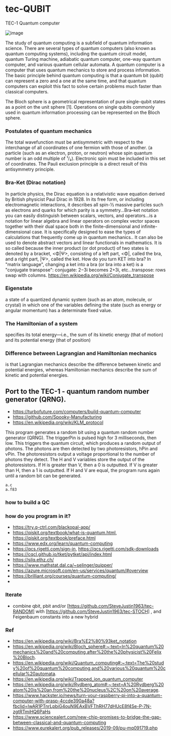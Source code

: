 # tec-QUBIT
TEC-1 Quantum computer


![image](https://user-images.githubusercontent.com/58069246/168208704-accd312d-889d-4fb1-8918-afbac26e6cf5.png)

The study of quantum computing is a subfield of quantum information science. There are several types of quantum computers (also known as quantum computing systems), including the quantum circuit model, quantum Turing machine, adiabatic quantum computer, one-way quantum computer, and various quantum cellular automata. A quantum computer is a computer that uses quantum mechanics to store and process information. The basic principle behind quantum computing is that a quantum bit (qubit) can represent a zero and a one at the same time, and that quantum computers can exploit this fact to solve certain problems much faster than classical computers.

The Bloch sphere is a geometrical representation of pure single-qubit states as a point on the unit sphere [1]. Operations on single qubits commonly used in quantum information processing can be represented on the Bloch sphere. 

### Postulates of quantum mechanics
The total wavefunction must be antisymmetric with respect to the interchange of all coordinates of one fermion with those of another. (a particle (such as an electron, proton, or neutron) whose spin quantum number is an odd multiple of ¹/₂). Electronic spin must be included in this set of coordinates. The Pauli exclusion principle is a direct result of this antisymmetry principle.

### Bra-Ket (Dirac notation)
In particle physics, the Dirac equation is a relativistic wave equation derived by British physicist Paul Dirac in 1928. In its free form, or including electromagnetic interactions, it describes all spin-1⁄2 massive particles such as electrons and quarks for which parity is a symmetry...Bra–ket notation you can easily distinguish between scalars, vectors, and operators...is a notation for linear algebra and linear operators on complex vector spaces together with their dual space both in the finite-dimensional and infinite-dimensional case. It is specifically designed to ease the types of calculations that frequently come up in quantum mechanics.. It can also be used to denote abstract vectors and linear functionals in mathematics. It is so called because the inner product (or dot product) of two states is denoted by a bracket, <Φ|Ψ>, consisting of a left part, <Φ|, called the bra, and a right part, |Ψ>, called the ket. How do you turn KET into bra? In "matrix language", changing a ket into a bra (or bra into a ket) is a "conjugate transpose": conjugate: 2−3i becomes 2+3i, etc...transpose: rows swap with columns. https://en.wikipedia.org/wiki/Conjugate_transpose



### Eigenstate
a state of a quantized dynamic system (such as an atom, molecule, or crystal) in which one of the variables defining the state (such as energy or angular momentum) has a determinate fixed value.

### The Hamiltonian of a system 
specifies its total energy—i.e., the sum of its kinetic energy (that of motion) and its potential energy (that of position)

### Difference between Lagrangian and Hamiltonian mechanics 
is that Lagrangian mechanics describe the difference between kinetic and potential energies, whereas Hamiltonian mechanics describe the sum of kinetic and potential energies.




## Port to the TEC-1 - quantum random number generator (QRNG).
- https://turbofuture.com/computers/build-quantum-computer
- https://github.com/Spooky-Manufacturing
- https://en.wikipedia.org/wiki/KLM_protocol


This program generates a random bit using a quantum random number generator (QRNG).
The triggerPin is pulsed high for 3 milliseconds, then low. This triggers the quantum circuit, which produces a random output of photons.
The photons are then detected by two photoresistors, hPin and vPin. The photoresistors output a voltage proportional to the number of photons they detect.
The H and V variables store the output of the photoresistors. If H is greater than V, then a 0 is outputted. If V is greater than H, then a 1 is outputted. If H and V are equal, the program runs again until a random bit can be generated.

```
a.c
a.f83
```

### how to build a QC





### how do you program in it?
- https://try.q-ctrl.com/blackopal-app/
- https://qiskit.org/textbook/what-is-quantum.html, https://qiskit.org/textbook/preface.html
- https://www.edx.org/learn/quantum-computing
- https://qcs.rigetti.com/sign-in, https://qcs.rigetti.com/sdk-downloads
- https://cqcl.github.io/tket/pytket/api/index.html
- https://silq.ethz.ch/
- https://www.mathstat.dal.ca/~selinger/quipper/
- https://azure.microsoft.com/en-us/services/quantum/#overview
- https://brilliant.org/courses/quantum-computing/
- 



### Iterate
- combine qbit, pbit and/or [https://github.com/SteveJustin1963/tec-RANDOM] with [https://github.com/SteveJustin1963/tec-STOCH] , and Feigenbaum constants into a new hybrid


### Ref
- https://en.wikipedia.org/wiki/Bra%E2%80%93ket_notation
- https://en.wikipedia.org/wiki/Bloch_sphere#:~:text=In%20quantum%20mechanics%20and%20computing,after%20the%20physicist%20Felix%20Bloch.
- https://en.wikipedia.org/wiki/Quantum_computing#:~:text=The%20study%20of%20quantum%20computing,and%20various%20quantum%20cellular%20automata.
- https://en.wikipedia.org/wiki/Trapped_ion_quantum_computer
- https://en.wikipedia.org/wiki/Rydberg_atom#:~:text=A%20Rydberg%20atom%20is%20an,from%20the%20nucleus%2C%20on%20average.
- https://www.hackster.io/news/turn-your-raspberry-pi-into-a-quantum-computer-with-qrasp-4ccde390a48a?fbclid=IwAR1PTnrLpbiG4ouN9EAxBVFThRH77dHUcE8f4Se-P-7N-zgtRTmiHQ6PaHs
- https://www.sciencealert.com/new-chip-promises-to-bridge-the-gap-between-classical-and-quantum-computing
- https://www.eurekalert.org/pub_releases/2019-09/pu-mq091719.php
 

